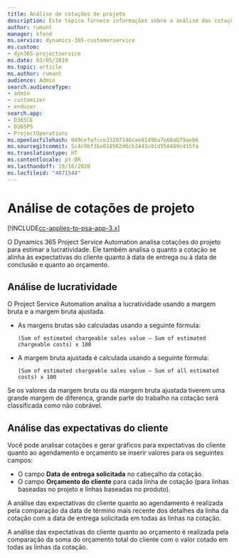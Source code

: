 ```yaml
---
title: Análise de cotações de projeto
description: Este tópico fornece informações sobre a análise das cotações do projeto.
author: rumant
manager: kfend
ms.service: dynamics-365-customerservice
ms.custom:
- dyn365-projectservice
ms.date: 03/05/2019
ms.topic: article
ms.author: rumant
audience: Admin
search.audienceType:
- admin
- customizer
- enduser
search.app:
- D365CE
- D365PS
- ProjectOperations
ms.openlocfilehash: 0d9cefafcce33297146cae81d9ba7e68ab79aeb6
ms.sourcegitcommit: 5c4c9bf3ba018562d6cb3443c01d550489c415fa
ms.translationtype: HT
ms.contentlocale: pt-BR
ms.lasthandoff: 10/16/2020
ms.locfileid: "4071544"
---
```

# <a name="analysis-of-project-quotes"></a>Análise de cotações de projeto

[!INCLUDE[cc-applies-to-psa-app-3.x](../includes/cc-applies-to-psa-app-3x.md)]

O Dynamics 365 Project Service Automation analisa cotações do projeto para estimar a lucratividade. Ele também analisa o quanto a cotação se alinha às expectativas do cliente quanto à data de entrega ou à data de conclusão e quanto ao orçamento.

## <a name="profitability-analysis"></a>Análise de lucratividade

O Project Service Automation analisa a lucratividade usando a margem bruta e a margem bruta ajustada.

- As margens brutas são calculadas usando a seguinte fórmula:

  `
    (Sum of estimated chargeable sales value – Sum of estimated chargeable costs) x 100
  `
- A margem bruta ajustada é calculada usando a seguinte fórmula:

  `
    (Sum of estimated chargeable sales value – Sum of all estimated costs) x 100
  `

Se os valores da margem bruta ou da margem bruta ajustada tiverem uma grande margem de diferença, grande parte do trabalho na cotação será classificada como não cobrável.

## <a name="analysis-of-customer-expectations"></a>Análise das expectativas do cliente

Você pode analisar cotações e gerar gráficos para expectativas do cliente quanto ao agendamento e orçamento se inserir valores para os seguintes campos:

- O campo **Data de entrega solicitada** no cabeçalho da cotação.
- O campo **Orçamento do cliente** para cada linha de cotação (para linhas baseadas no projeto e linhas baseadas no produto).

A análise das expectativas do cliente quanto ao agendamento é realizada pela comparação da data de término mais recente dos detalhes da linha da cotação com a data de entrega solicitada em todas as linhas na cotação.

A análise das expectativas do cliente quanto ao orçamento é realizada pela comparação da soma do orçamento total do cliente com o valor cotado em todas as linhas da cotação.
